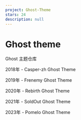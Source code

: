 ```yaml
---
project: Ghost-Theme
stars: 24
description: null
---
```


Ghost theme
===========

Ghost 主题仓库

2018年 - Casper-zh Ghost Theme

2019年 - Frenemy Ghost Theme

2020年 - Rebirth Ghost Theme

2021年 - SoldOut Ghost Theme

2023年 - Pomelo Ghost Theme
